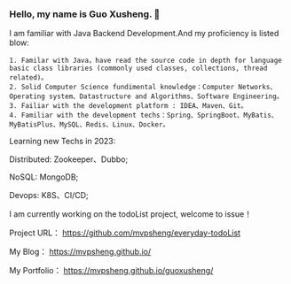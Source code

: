 ### Hello, my name is Guo Xusheng. 👋
I am familiar with Java Backend Development.And my proficiency is listed blow:

    1. Familar with Java，have read the source code in depth for language basic class libraries (commonly used classes, collections, thread related)。
    2. Solid Computer Science fundimental knowledge：Computer Networks、Operating system、Datastructure and Algorithms、Software Engineering。
    3. Failiar with the development platform : IDEA、Maven、Git。
    4. Familiar with the development techs：Spring、SpringBoot、MyBatis、MyBatisPlus、MySQL、Redis、Linux、Docker。

Learning new Techs in 2023:

Distributed: Zookeeper、Dubbo;

NoSQL: MongoDB;

Devops: K8S、CI/CD;

I am currently working on the todoList project, welcome to issue！

Project URL： https://github.com/mvpsheng/everyday-todoList

My Blog： https://mvpsheng.github.io/

My Portfolio： https://mvpsheng.github.io/guoxusheng/

<!-- ### My GitHub Contributions

![](https://raw.githubusercontent.com/mvpsheng/mvpsheng/main/assets/github-contribution-grid-snake.svg)
 -->
<!--
**mvpsheng/mvpsheng** is a ✨ _special_ ✨ repository because its `README.md` (this file) appears on your GitHub profile.

Here are some ideas to get you started:

- 🔭 I’m currently working on ...
- 🌱 I’m currently learning ...
- 👯 I’m looking to collaborate on ...
- 🤔 I’m looking for help with ...
- 💬 Ask me about ...
- 📫 How to reach me: ...
- 😄 Pronouns: ...
- ⚡ Fun fact: ...
-->

<!-- 首先是 艺术名字设计 -->

<!-- 为什么搭建个人博客以及为什么写博客   内容 记录自己一些经常出错的项目问题， 记录自己在进行项目开发 或者学习项目开发过程中的一些理解与收获，或者疑惑   因为时间长了难免有一些行为需要记录下来让自己避免，有一些设计方法，也许自己在下一个项目中可以用到 -->

<!-- 联系方式   个人网站、领英、简历 -->
<p align="center">
<!--   <a href="https://shawncharles.com" target="_blank">
    <img src="https://img.shields.io/static/v1?label=|&message=WEBSITE&color=23555f&style=plastic&logo=react&logo-color=white"/>
  </a>
  <a href="https://shawncharles.com/linkedin" target="_blank">
    <img src="https://img.shields.io/static/v1?label=|&message=LINKED-IN&color=cdf998&style=plastic&logo=linkedin&logo-color=white"/>
  </a>
  <a href="https://shawncharles.com/twitter" target="_blank">
    <img src="https://img.shields.io/static/v1?label=|&message=TWITTER&color=23555f&style=plastic&logo=twitter&logo-color=white"/>
  </a>
  <a href="https://shawncharles.com/angellist" target="_blank">
      <img src="https://img.shields.io/static/v1?label=|&message=ANGEL-LIST&color=cdf998&style=plastic&logo=angellist&logo-color=white"/>
  </a> -->
<!--   <a href="https://shawncharles.com/resume" target="_blank">
      <img src="https://img.shields.io/static/v1?label=|&message=RESUME&color=23555f&style=plastic&logo=react&logo-color=white"/>
  </a> -->
</p>
<!-- 简短的自我介绍 -->

<!-- projects 介绍 -->

<!-- Technologies 个人技术介绍 -->
